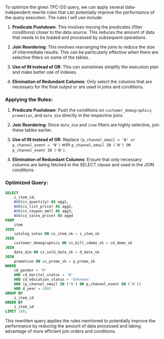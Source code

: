To optimize the given TPC-DS query, we can apply several data-independent rewrite rules that can potentially improve the performance of the query execution. The rules I will use include:

1. **Predicate Pushdown**: This involves moving the predicates (filter conditions) closer to the data source. This reduces the amount of data that needs to be loaded and processed by subsequent operations.

2. **Join Reordering**: This involves rearranging the joins to reduce the size of intermediate results. This can be particularly effective when there are selective filters on some of the tables.

3. **Use of IN instead of OR**: This can sometimes simplify the execution plan and make better use of indexes.

4. **Elimination of Redundant Columns**: Only select the columns that are necessary for the final output or are used in joins and conditions.

### Applying the Rules:

1. **Predicate Pushdown**: Push the conditions on `customer_demographics`, `promotion`, and `date_dim` directly in the respective joins.

2. **Join Reordering**: Since `date_dim` and `item` filters are highly selective, join these tables earlier.

3. **Use of IN instead of OR**: Replace `(p_channel_email = 'N' or p_channel_event = 'N')` with `p_channel_email IN ('N') OR p_channel_event IN ('N')`.

4. **Elimination of Redundant Columns**: Ensure that only necessary columns are being fetched in the SELECT clause and used in the JOIN conditions.

### Optimized Query:

```sql
SELECT 
    i_item_id, 
    AVG(cs_quantity) AS agg1, 
    AVG(cs_list_price) AS agg2, 
    AVG(cs_coupon_amt) AS agg3, 
    AVG(cs_sales_price) AS agg4 
FROM 
    item
JOIN 
    catalog_sales ON cs_item_sk = i_item_sk
JOIN 
    customer_demographics ON cs_bill_cdemo_sk = cd_demo_sk
JOIN 
    date_dim ON cs_sold_date_sk = d_date_sk
JOIN 
    promotion ON cs_promo_sk = p_promo_sk
WHERE 
    cd_gender = 'M' 
    AND cd_marital_status = 'W' 
    AND cd_education_status = 'Unknown' 
    AND (p_channel_email IN ('N') OR p_channel_event IN ('N'))
    AND d_year = 2002
GROUP BY 
    i_item_id 
ORDER BY 
    i_item_id 
LIMIT 100;
```

This rewritten query applies the rules mentioned to potentially improve the performance by reducing the amount of data processed and taking advantage of more efficient join orders and conditions.
